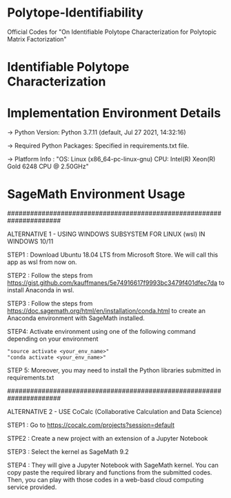 # Polytope-Identifiability

Official Codes for "On Identifiable Polytope Characterization for Polytopic Matrix Factorization"

# Identifiable Polytope Characterization

# Implementation Environment Details

-> Python Version: Python 3.7.11 (default, Jul 27 2021, 14:32:16)

-> Required Python Packages: Specified in requirements.txt file.

-> Platform Info : "OS: Linux (x86_64-pc-linux-gnu) CPU: Intel(R) Xeon(R) Gold 6248 CPU @ 2.50GHz"

# SageMath Environment Usage
######################################################################

ALTERNATIVE 1 - USING WINDOWS SUBSYSTEM FOR LINUX (wsl) IN WINDOWS 10/11

STEP1 : Download Ubuntu 18.04 LTS from Microsoft Store. We will call this app as wsl from now on.

STEP2 : Follow the steps from https://gist.github.com/kauffmanes/5e74916617f9993bc3479f401dfec7da
	to install Anaconda in wsl.

STEP3 : Follow the steps from https://doc.sagemath.org/html/en/installation/conda.html to create
	an Anaconda environment with SageMath installed. 

STEP4: Activate environment using one of the following command depending on your environment
	
	"source activate <your_env_name>"
	"conda activate <your_env_name>"

STEP 5: Moreover, you may need to install the Python libraries submitted in requirements.txt

######################################################################

ALTERNATIVE 2 - USE CoCalc (Collaborative Calculation and Data Science)

STEP1 : Go to https://cocalc.com/projects?session=default

STPE2 : Create a new project with an extension of a Jupyter Notebook

STEP3 : Select the kernel as SageMath 9.2

STEP4 : They will give a Jupyter Notebook with SageMath kernel.
	You can copy paste the required library and functions from the submitted codes. Then, you can play with those codes in a web-basd cloud computing
	service provided.


